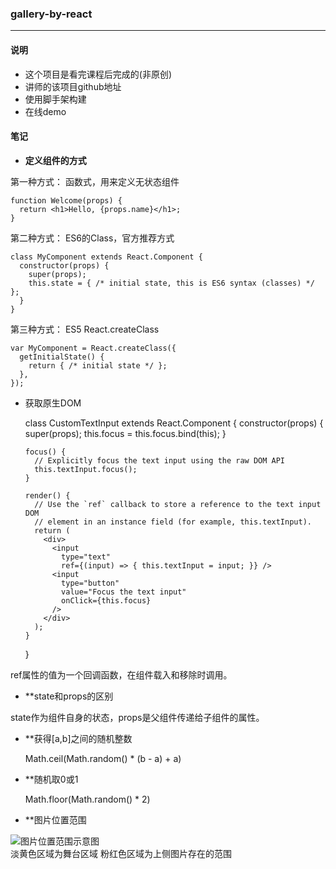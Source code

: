 ### gallery-by-react  

***  

#### 说明 
* 这个项目是看完课程[]()后完成的(非原创)
* 讲师的该项目github地址[]() 
* 使用脚手架[]()构建  
* 在线demo  
#### 笔记  
* **定义组件的方式**   

第一种方式： 函数式，用来定义无状态组件   

	function Welcome(props) {
	  return <h1>Hello, {props.name}</h1>;
	}

第二种方式： ES6的Class，官方推荐方式   

	class MyComponent extends React.Component {
	  constructor(props) {
	    super(props);
	    this.state = { /* initial state, this is ES6 syntax (classes) */ };
	  }
	}

第三种方式： ES5 React.createClass    

	var MyComponent = React.createClass({
	  getInitialState() {
	    return { /* initial state */ };
	  },
	});

* 获取原生DOM   

	class CustomTextInput extends React.Component {
	  constructor(props) {
	    super(props);
	    this.focus = this.focus.bind(this);
	  }

	  focus() {
	    // Explicitly focus the text input using the raw DOM API
	    this.textInput.focus();
	  }

	  render() {
	    // Use the `ref` callback to store a reference to the text input DOM
	    // element in an instance field (for example, this.textInput).
	    return (
	      <div>
	        <input
	          type="text"
	          ref={(input) => { this.textInput = input; }} />
	        <input
	          type="button"
	          value="Focus the text input"
	          onClick={this.focus}
	        />
	      </div>
	    );
	  }
	}

ref属性的值为一个回调函数，在组件载入和移除时调用。  

* **state和props的区别    

state作为组件自身的状态，props是父组件传递给子组件的属性。

* **获得[a,b]之间的随机整数   

  	Math.ceil(Math.random() * (b - a) + a)

* **随机取0或1  

  Math.floor(Math.random() * 2) 

* **图片位置范围  

 ![图片位置范围示意图](http://7xq6lv.com1.z0.glb.clouddn.com/gallery_stage.png)  
 淡黄色区域为舞台区域
 粉红色区域为上侧图片存在的范围  
